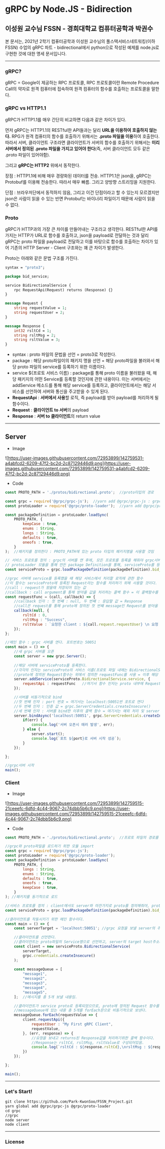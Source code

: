 # gRPC by Node.JS - Bidirection

## 이성원 교수님 FSSN - 경희대학교 컴퓨터공학과 박권수

본 문서는, 2021년 2학기 컴퓨터공학과 이성원 교수님의 풀스택서비스네트워킹(이하 FSSN) 수업의 gRPC 파트 - bidirectional에서 python으로 작성된 예제를 node.js로 구현한 것에 대한 명세 문서입니다.

---

### gRPC?

gRPC =  Google이 제공하는 RPC 프로토콜, RPC 프로토콜이란 Remote Procedure Call의 약자로 원격 컴퓨터에 접속하여 원격 컴퓨터의 함수를 호출하는 프로토콜을 말한다.

### gRPC vs HTTP1.1

gRPC가 HTTP1.1를 매우 간단히 비교하면 다음과 같은 차이가 있다.

먼저 gRPC는 HTTP1.1의 RESTful한 API들과는 달리 **URL을 이용하여 호출하지 않는다.** RPG가 원격 컴퓨터의 함수를 호출하기 위해서는 **.proto 파일을 이용**하여 호출한다. 따라서 서버, 클라이언트 구조라면 클라이언트가 서버의 함수를 호출하기 위해서는 **미리 서버에서 정의된 .proto 파일을 가지고 있어야 한다**(즉, 서버 클라이언트 모두 같은 .proto 파일이 있어야함).

그리고 **gRPC는 HTTP2** 위에서 동작한다.

장점 : HTTP1.1에 비해 매우 경량화된 데이터를 전송. HTTP1.1은 json을, gRPC는 Protobuf를 이용해 전송한다. 따라서 매우 빠름. 그리고 양방향 스트리밍을 지원한다.

단점 : 브라우저단에서 동적하지 않음, 그리고 이건 단점이라고 할 수 있는지 모르겠지만 json은 사람이 읽을 수 있는 반면 Protobuf는 바이너리 파일이기 때문에 사람이 읽을 수 없다.

### Proto

gRPC가 HTTP과의 가장 큰 차이를 만들어내는 구조라고 생각한다. RESTful한 API를 가지는 HTTP가 URL로 함수를 호출하고, json을 payload로 전달하는 것과 달리 gRPC는 proto 파일을 payload로 전달하고 이를 바탕으로 함수를 호출하는 차이가 있어 기존의 HTTP Server - Client 구조와는 꽤 큰 차이가 발생한다.

Proto는 아래와 같은 문법 구조를 가진다.

```protobuf
syntax = "proto3";

package bid_service;

service BidirectionalService {
    rpc RequestApi(Request) returns (Response) {}
}

message Request {
    string requestValue = 1;
    string requestUser = 2;
}

message Response {
    int32 rsltCd = 1;
    string rsltMsg = 2;
    string rsltValue = 3;
}
```

- syntax : proto 파일의 문법을 선언 = proto3로 작성한다.
- package : 해당 proto파일이의 패키지 명을 선언 = 해당 proto파일을 불러와서 해당 proto 파일의 service를 등록하기 위한 이름이다.
- service ${프로토 서비스 이름} : package를 통해 proto 이름을 불러왔을 때, 해당 패키지의 어떤 Service를 등록할 것인지에 관한 내용이다. 이는 서버에서는 addService 메소드를 통해 해당 service를 등록하고, 클라이언트에서는 해당 서비스를 선언하여 서버와 통신을 주고받을 수 있게 된다.
- **RequestApi** : **서버에서 사용**할 로직, 즉 payload를 받아 payload를 처리하게 될 함수이다.
- **Request** : **클라이언트 to 서버**의 payload
- **Response** : **서버 to 클라이언트**의 return value

---

## Server

- Image

![https://user-images.githubusercontent.com/72953899/142759531-a4abfcd2-6209-47f2-bc2d-2c87129446d9.png](https://user-images.githubusercontent.com/72953899/142759531-a4abfcd2-6209-47f2-bc2d-2c87129446d9.png)

- Code

```jsx
const PROTO_PATH = './protos/bidirectional.proto';  //proto타입의 경로

const grpc = require('@grpc/grpc-js');  //yarn add @grpc/grpc-js : grpc 서버를 실행하기 위한 모듈
const protoLoader = require('@grpc/proto-loader');  //yarn add @grpc/proto-loader : grpc의 proto를 로드하기 위한 모듈

const packageDefinition = protoLoader.loadSync(
    PROTO_PATH, {
        keepCase : true,
        enums : String,
        longs : String,
        defaults : true,
        oneofs : true,
    }
);  //패키지를 정의한다 : PROTO_PATH에 있는 proto 타입의 패키지명을 사용할 것임

// 서비스 프로토를 정의 : grpc의 서버를 연 후에, 모든 프로토를 등록을 해줘야 grpc서버가 해당 서비스를 실행할 수 있다.
// protoLoader 모듈을 통해 만든 package Definition을 통해, serviceProto를 등록하고, proto파일에 지정된 package명(여기서는 bid_service)으로 불러옴
const serviceProto = grpc.loadPackageDefinition(packageDefinition).bid_service;

//grpc 서버에 service를 등록했을 떄 해당 서비스에서 처리할 로직에 관한 함수
//이 함수는 serviceProto에 등록된 Request라는 함수를 처리하기 위해 사용할 것이다.
//call : request가 왔을때 저장되어 있는 값
//callback : call argument를 통해 받아올 값을 처리하는 콜백 함수 = 이 콜백함수를 통해 client로 response가 전달됨!
const requestFunc = (call, callback) => {
    //callback 인자 : 첫 번쨰 : null, 두 번쨰 : 응답할 값 = Response
    //call은 request를 통해 proto에 정의된 첫 번쨰 message인 Request를 받아올 수 있다.
    callback(null, {
        rsltCd : 0,
        rsltMsg : "Success",
        rsltValue : `요청한 client : ${call.request.requestUser} \n 요청 메시지 : ${call.request.requestValue}`,
    });
};

//메인 함수 : grpc 서버를 연다. 포트번호는 50051
const main = () => {
    //새 grpc 서버를 오픈
    const server = new grpc.Server();
    
    //해당 서버에 serviceProto를 등록한다.
    //각각의 인자는 serviceProto의 서비스 이름(프로토 파일 내에는 BidirectionalService라고 선언)
    //proto에 정의된 Request함수는 위에서 정의한 requestFunc를 사용 = 이후 해당 서비스로 요청이 온다면 requestFunc를 통해 client에게 응답한다.
    server.addService(serviceProto.BidirectionalService.service, {
        requestApi : requestFunc   //여기서 함수 인자는 proto 내부에 Request라고 되어있지만, "함수의 앞글자를 소문자로" 정의해야 작동함.
    });

    //서버를 비동기적으로 bind
    //첫 번째 인자 : port 번호 = 여기서는 localhost:50051번 포트로 연다
    //두 번째 인자 : 인증 값 = grpc.ServerCredentials.createInsecure()
    //세 번쨰 인자 : 서버를 bind한 이후의 콜백 함수 = 여기서는 예외 처리 및 server를 시작해줬다.
    server.bindAsync('localhost:50051', grpc.ServerCredentials.createInsecure(), (err, port) => {
        if(err) {
            console.log('서버 오픈시 에러 발생', err);
        } else {
            server.start();
            console.log(`포트 ${port}로 서버 시작 성공`);
        }
    });

};

//grpc서버 시작
main();
```

### Client

- Image

![https://user-images.githubusercontent.com/72953899/142759515-21ceeefc-6dfd-4c44-9067-2c74dbb5b6c9.png](https://user-images.githubusercontent.com/72953899/142759515-21ceeefc-6dfd-4c44-9067-2c74dbb5b6c9.png)

- Code

```jsx
const PROTO_PATH = './protos/bidirectional.proto';  //프로토 파일의 경로를 정의

//grpc와 proto파일을 로드하기 위한 모듈 import
const grpc = require('@grpc/grpc-js');
const protoLoader = require('@grpc/proto-loader');
const packageDefinition = protoLoader.loadSync(
    PROTO_PATH, {
        longs : String,
        enums : String,
        defaults : true,
        oneofs : true,
        keepCase : true,
    }
); //패키지를 동기적으로 로드

//서비스 프로토를 정의 : client에서도 server와 마찬가지로 proto를 정의해줘야, proto가 등록된 서버에 해당 proto를 통한 서비스 요청이 가능하다.
const serviceProto = grpc.loadPackageDefinition(packageDefinition).bid_service;

//클라이언트를 작동시키기 위한 메인 함수이다.
const main = () => {
    const serverTarget = 'localhost:50051'; //grpc 요청을 보낼 server의 주소 : 서버에서 50051로 bind했으므로 해당 주소를 적는다.

    //클라이언트를 선언한다.
    //클라이언트는 proto파일의 Service명으로 선언하고, server의 target host주소와, 인증을 인자로 받는다.
    const client = new serviceProto.BidirectionalService(
        serverTarget,
        grpc.credentials.createInsecure()
    );
    
    const messageQueue = [
        "message1",
        "message2",
        "message3",
        "message4",
        "message5",
    ];  //메시지를 총 5개 보낼 내용임.

    //클라이언트가 service proto로 등록되었으므로, proto에 정의된 Request 함수를 앞글자를 소문자로 호출한 후 인자를 전달한다. 인자는 Request값으로, 해당 값은 requestUser와 requestValue로 구성되어있다.
    //messageQueue에 있는 내용 총 5개를 forEach문으로 비동기적으로 보낸다.
    messageQueue.forEach(requestValue => {
        client.requestApi({
            requestUser : "My First gRPC Client",
            requestValue,
        }, (err, response) => {
            //요청을 보내고 returns된 Response값을 처리하기위한 콜백 함수이다.
            //Response는 rsltCd, rsltMsg, rsltValue로 구성되어있음.
            console.log(`rsltCd : ${response.rsltCd},\nrsltMsg : ${response.rsltMsg},\n${response.rsltValue}\n`);
        })
    });

};

main();
```

---

### Let's Start!

```html
git clone https://github.com/Park-KwonSoo/FSSN_Project.git
yarn global add @grpc/grpc-js @grpc/proto-loader
cd grpc
//grpc
node server
node client 
```

---

### License